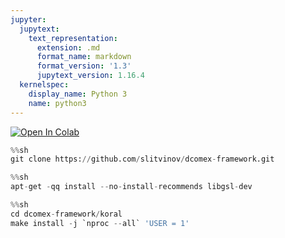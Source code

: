 ```yaml
---
jupyter:
  jupytext:
    text_representation:
      extension: .md
      format_name: markdown
      format_version: '1.3'
      jupytext_version: 1.16.4
  kernelspec:
    display_name: Python 3
    name: python3
---
```


<!-- #region id="638af8d0-01f1-44ca-bcd7-08dbf245f194" -->
[![Open In Colab](https://colab.research.google.com/assets/colab-badge.svg)](https://colab.research.google.com/github/slitvinov/dcomex-framework/blob/master/notebook/korali.bin.ipynb)
<!-- #endregion -->

```python
%%sh
git clone https://github.com/slitvinov/dcomex-framework.git
```

```python
%%sh
apt-get -qq install --no-install-recommends libgsl-dev
```

```python
%%sh
cd dcomex-framework/koral
make install -j `nproc --all` 'USER = 1'
```
